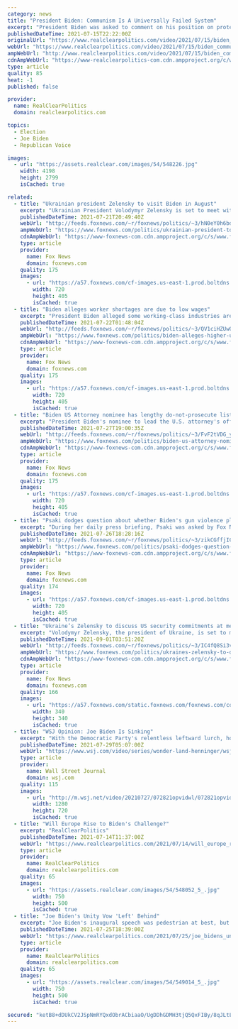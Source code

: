 ```yaml
---
category: news
title: "President Biden: Communism Is A Universally Failed System"
excerpt: "President Biden was asked to comment on his position on protests and unrest in Cuba and critics from the right who said he is soft on communism: NEW!Powerful statement from President Donald J. Trump on Biden's refusal to stand up to the Communist regime in Cuba\"Today’s Democrat Party is so far left they can’t even take a stand against violent Communism."
publishedDateTime: 2021-07-15T22:22:00Z
originalUrl: "https://www.realclearpolitics.com/video/2021/07/15/biden_communism_is_a_universally_failed_system.html#!"
webUrl: "https://www.realclearpolitics.com/video/2021/07/15/biden_communism_is_a_universally_failed_system.html#!"
ampWebUrl: "http://www.realclearpolitics.com/video/2021/07/15/biden_communism_is_a_universally_failed_system.amp.html"
cdnAmpWebUrl: "https://www-realclearpolitics-com.cdn.ampproject.org/c/www.realclearpolitics.com/video/2021/07/15/biden_communism_is_a_universally_failed_system.amp.html"
type: article
quality: 85
heat: -1
published: false

provider:
  name: RealClearPolitics
  domain: realclearpolitics.com

topics:
  - Election
  - Joe Biden
  - Republican Voice

images:
  - url: "https://assets.realclear.com/images/54/548226.jpg"
    width: 4198
    height: 2799
    isCached: true

related:
  - title: "Ukrainian president Zelensky to visit Biden in August"
    excerpt: "Ukrainian President Volodymyr Zelensky is set to meet with President Biden next month, the White House announced Wednesday."
    publishedDateTime: 2021-07-21T20:49:40Z
    webUrl: "http://feeds.foxnews.com/~r/foxnews/politics/~3/hN0eY0h6bdo/ukrainian-president-to-visit-biden-in-august"
    ampWebUrl: "https://www.foxnews.com/politics/ukrainian-president-to-visit-biden-in-august.amp"
    cdnAmpWebUrl: "https://www-foxnews-com.cdn.ampproject.org/c/s/www.foxnews.com/politics/ukrainian-president-to-visit-biden-in-august.amp"
    type: article
    provider:
      name: Fox News
      domain: foxnews.com
    quality: 175
    images:
      - url: "https://a57.foxnews.com/cf-images.us-east-1.prod.boltdns.net/v1/static/694940094001/216af4a8-262c-428f-8c3c-b0753edaf990/d499b3d7-637d-4397-b5ce-8e666de59a61/1280x720/match/720/405/image.jpg?ve=1&tl=1"
        width: 720
        height: 405
        isCached: true
  - title: "Biden alleges worker shortages are due to low wages"
    excerpt: "President Biden alleged some working-class industries are facing hiring shortages because of insufficient wages during a town hall Wednesday night."
    publishedDateTime: 2021-07-22T01:48:04Z
    webUrl: "http://feeds.foxnews.com/~r/foxnews/politics/~3/QV1ciHZUwQQ/biden-alleges-higher-us-unemployment-rates-are-due-to-low-wages"
    ampWebUrl: "https://www.foxnews.com/politics/biden-alleges-higher-us-unemployment-rates-are-due-to-low-wages.amp"
    cdnAmpWebUrl: "https://www-foxnews-com.cdn.ampproject.org/c/s/www.foxnews.com/politics/biden-alleges-higher-us-unemployment-rates-are-due-to-low-wages.amp"
    type: article
    provider:
      name: Fox News
      domain: foxnews.com
    quality: 175
    images:
      - url: "https://a57.foxnews.com/cf-images.us-east-1.prod.boltdns.net/v1/static/694940094001/5957d778-d5a2-40ab-bac6-a88f93c1d217/435dc9c7-aecb-44d3-a66b-8f0237da643a/1280x720/match/720/405/image.jpg?ve=1&tl=1"
        width: 720
        height: 405
        isCached: true
  - title: "Biden US Attorney nominee has lengthy do-not-prosecute list"
    excerpt: "President Biden's nominee to lead the U.S. attorney's office in Massachusetts is a soft-on-crime progressive who has declined to prosecute low-level offenses such as shoplifting, trespassing, and drug possession."
    publishedDateTime: 2021-07-27T19:00:35Z
    webUrl: "http://feeds.foxnews.com/~r/foxnews/politics/~3/FvF2tVDG_yw/biden-us-attorney-nominee-do-not-prosecute-list"
    ampWebUrl: "https://www.foxnews.com/politics/biden-us-attorney-nominee-do-not-prosecute-list.amp"
    cdnAmpWebUrl: "https://www-foxnews-com.cdn.ampproject.org/c/s/www.foxnews.com/politics/biden-us-attorney-nominee-do-not-prosecute-list.amp"
    type: article
    provider:
      name: Fox News
      domain: foxnews.com
    quality: 175
    images:
      - url: "https://a57.foxnews.com/cf-images.us-east-1.prod.boltdns.net/v1/static/694940094001/de600808-c68f-48db-9167-e0c22ad718b2/52be57d7-8b3b-4761-b865-284c709e0389/1280x720/match/720/405/image.jpg?ve=1&tl=1"
        width: 720
        height: 405
        isCached: true
  - title: "Psaki dodges question about whether Biden's gun violence plan is working"
    excerpt: "During her daily press briefing, Psaki was asked by Fox News’ Peter Doocy whether Biden’s \"comprehensive strategy\" to combat gun crime, first announced June 23, was effective in cities like Chicago."
    publishedDateTime: 2021-07-26T18:28:16Z
    webUrl: "http://feeds.foxnews.com/~r/foxnews/politics/~3/zikCGffjICo/psaki-dodges-question-bidens-gun-violence"
    ampWebUrl: "https://www.foxnews.com/politics/psaki-dodges-question-bidens-gun-violence.amp"
    cdnAmpWebUrl: "https://www-foxnews-com.cdn.ampproject.org/c/s/www.foxnews.com/politics/psaki-dodges-question-bidens-gun-violence.amp"
    type: article
    provider:
      name: Fox News
      domain: foxnews.com
    quality: 174
    images:
      - url: "https://a57.foxnews.com/cf-images.us-east-1.prod.boltdns.net/v1/static/694940094001/ede4e79c-9545-4bed-a538-31fd1f806a23/4729bb20-8368-406d-bda0-577fe1b40608/1280x720/match/720/405/image.jpg?ve=1&tl=1"
        width: 720
        height: 405
        isCached: true
  - title: "Ukraine’s Zelensky to discuss US security commitments at meeting with Biden, report says"
    excerpt: "Volodymyr Zelensky, the president of Ukraine, is set to meet with President Biden on Wednesday and will bring up the U.S. withdrawal from Afghanistan in the context of its own security assurances from Washington, a report said."
    publishedDateTime: 2021-09-01T03:51:20Z
    webUrl: "http://feeds.foxnews.com/~r/foxnews/politics/~3/IC4fQ8Si3vo/ukraines-zelensky-to-discuss-us-security-commitments-at-meeting-with-biden-report-says"
    ampWebUrl: "https://www.foxnews.com/politics/ukraines-zelensky-to-discuss-us-security-commitments-at-meeting-with-biden-report-says.amp"
    cdnAmpWebUrl: "https://www-foxnews-com.cdn.ampproject.org/c/s/www.foxnews.com/politics/ukraines-zelensky-to-discuss-us-security-commitments-at-meeting-with-biden-report-says.amp"
    type: article
    provider:
      name: Fox News
      domain: foxnews.com
    quality: 166
    images:
      - url: "https://a57.foxnews.com/static.foxnews.com/foxnews.com/content/uploads/2018/09/340/340/demarche.jpg?ve=1&tl=1"
        width: 340
        height: 340
        isCached: true
  - title: "WSJ Opinion: Joe Biden Is Sinking"
    excerpt: "With the Democratic Party's relentless leftward lurch, how long will the president’s old pals, the moderate Democrats, continue with its 'progressi"
    publishedDateTime: 2021-07-29T05:07:00Z
    webUrl: "https://www.wsj.com/video/series/wonder-land-henninger/wsj-opinion-joe-biden-is-sinking/C138D32E-2199-4D28-AB26-EB7E60FE6CA5"
    type: article
    provider:
      name: Wall Street Journal
      domain: wsj.com
    quality: 115
    images:
      - url: "http://m.wsj.net/video/20210727/072821opvidwl/072821opvidwl_1280x720.jpg"
        width: 1280
        height: 720
        isCached: true
  - title: "Will Europe Rise to Biden's Challenge?"
    excerpt: "RealClearPolitics"
    publishedDateTime: 2021-07-14T11:37:00Z
    webUrl: "https://www.realclearpolitics.com/2021/07/14/will_europe_rise_to_bidens_challenge_547136.html"
    type: article
    provider:
      name: RealClearPolitics
      domain: realclearpolitics.com
    quality: 65
    images:
      - url: "https://assets.realclear.com/images/54/548052_5_.jpg"
        width: 750
        height: 500
        isCached: true
  - title: "Joe Biden's Unity Vow 'Left' Behind"
    excerpt: "Joe Biden's inaugural speech was pedestrian at best, but he pledged, repeatedly, that his presidency, would be devoted to healing a fractured nation. Too bad he hasn't practiced what he preached."
    publishedDateTime: 2021-07-25T18:39:00Z
    webUrl: "https://www.realclearpolitics.com/2021/07/25/joe_bidens_unity_vow_left_behind_547910.html#!"
    type: article
    provider:
      name: RealClearPolitics
      domain: realclearpolitics.com
    quality: 65
    images:
      - url: "https://assets.realclear.com/images/54/549014_5_.jpg"
        width: 750
        height: 500
        isCached: true

secured: "ketB8+dDUkCV2JSpNmRYQxdObrACbiaaO/UgDDhGDMH3tjQ5QxFIBy/8qJLtLciwZrO4rKN7lA+q0FGC5o7y48p8ajf0rAgdTMLrrbeEjjqAiFjavekUBYPGhUkxnGu8L12QN3sah/N5cCWaFJE+4tEkLF7ps9/I/cWiAognOriKHv1vvxMe+NOf+xQ3Q80pUpvqrIfDauC/7pYYFC33mScEafcEYTHIQNrl5B8QYLyhr5acpRx1eEtJITkb94l8J1RfUdbJZ4bn6KMcQ96O2xNaOk23W3OMWM7PG6rzZSDFR+8Ju0taEwWZetjrnCAheL9p6yAEBhtOHOAxaIpjEhI6jsnAf1u60QcBP/FiyOw=;/nLI+A1KTFQg5Qe3wrTpZA=="
---
```


